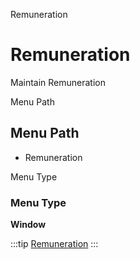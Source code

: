 
Remuneration
# Remuneration


Maintain Remuneration

Menu Path
## Menu Path



- Remuneration

Menu Type
### Menu Type

**Window**


:::tip
[Remuneration](functional-guide/window/window-remuneration.md)
:::